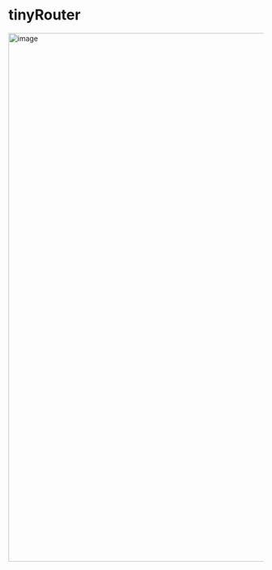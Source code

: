 # tinyRouter



<img width="1043" alt="image" src="https://user-images.githubusercontent.com/47879545/174998118-e53890e2-3d21-4478-af6a-f1941ea6272a.png">
